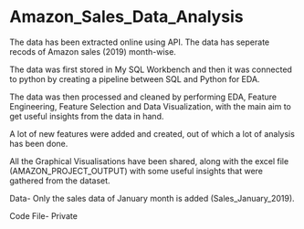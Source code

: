 # Amazon_Sales_Data_Analysis

The data has been extracted online using API. The data has seperate recods of Amazon sales (2019) month-wise. 

The data was first stored in My SQL Workbench and then it was connected to python by creating a pipeline between SQL and Python for EDA.

The data was then processed and cleaned by performing EDA, Feature Engineering, Feature Selection and Data Visualization, with the main aim to get useful insights from the data in hand.

A lot of new features were added and created, out of which a lot of analysis has been done. 

All the Graphical Visualisations have been shared, along with the excel file (AMAZON_PROJECT_OUTPUT) with some useful insights that were gathered from the dataset. 


Data- Only the sales data of January month is added (Sales_January_2019). 

Code File- Private
